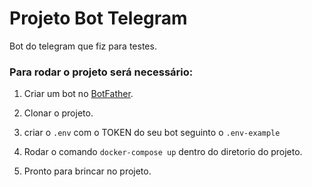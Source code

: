 # Projeto Bot Telegram

Bot do telegram que fiz para testes.

### Para rodar o projeto será necessário:

1. Criar um bot no [BotFather](https://t.me/botfather).

2. Clonar o projeto.

3. criar o `.env` com o TOKEN do seu bot seguinto o `.env-example`

3. Rodar o comando `docker-compose up` dentro do diretorio do projeto.

4. Pronto para brincar no projeto. 


